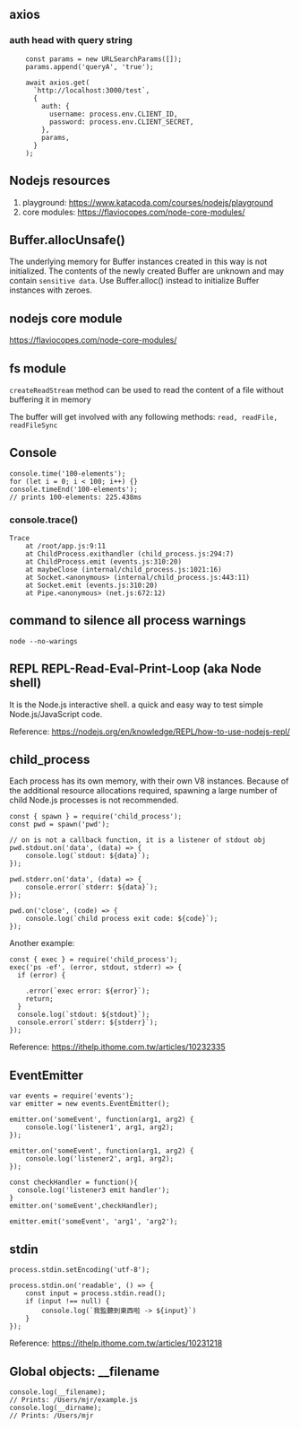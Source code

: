 ## axios
### auth head with query string
```
    const params = new URLSearchParams([]);
    params.append('queryA', 'true');
    
    await axios.get(
      `http://localhost:3000/test`,
      {
        auth: {
          username: process.env.CLIENT_ID,
          password: process.env.CLIENT_SECRET,
        },
        params,
      }
    );
```

## Nodejs resources
1. playground: https://www.katacoda.com/courses/nodejs/playground
2. core modules: https://flaviocopes.com/node-core-modules/

## Buffer.allocUnsafe() 
The underlying memory for Buffer instances created in this way is not initialized. 
The contents of the newly created Buffer are unknown and may contain `sensitive data`. 
Use Buffer.alloc() instead to initialize Buffer instances with zeroes.

## nodejs core module
https://flaviocopes.com/node-core-modules/

## fs module
`createReadStream` method can be used to read the content of a file without buffering it in memory

The buffer will get involved with any following methods: `read, readFile, readFileSync`

## Console
```
console.time('100-elements');
for (let i = 0; i < 100; i++) {}
console.timeEnd('100-elements');
// prints 100-elements: 225.438ms
```
### console.trace()
```
Trace
    at /root/app.js:9:11
    at ChildProcess.exithandler (child_process.js:294:7)
    at ChildProcess.emit (events.js:310:20)
    at maybeClose (internal/child_process.js:1021:16)
    at Socket.<anonymous> (internal/child_process.js:443:11)
    at Socket.emit (events.js:310:20)
    at Pipe.<anonymous> (net.js:672:12)
```    
## command to silence all process warnings
```
node --no-warings
```

## REPL REPL-Read-Eval-Print-Loop (aka Node shell)
It is the Node.js interactive shell. a quick and easy way to test simple Node.js/JavaScript code.

Reference: https://nodejs.org/en/knowledge/REPL/how-to-use-nodejs-repl/

## child_process
Each process has its own memory, with their own V8 instances. 
Because of the additional resource allocations required, spawning a large number of child Node.js processes is not recommended.

```
const { spawn } = require('child_process');
const pwd = spawn('pwd');

// on is not a callback function, it is a listener of stdout obj
pwd.stdout.on('data', (data) => {
    console.log(`stdout: ${data}`);
});

pwd.stderr.on('data', (data) => {
    console.error(`stderr: ${data}`);
});

pwd.on('close', (code) => {
    console.log(`child process exit code: ${code}`);
});
```
Another example:
```
const { exec } = require('child_process');
exec('ps -ef', (error, stdout, stderr) => {
  if (error) {
    
    .error(`exec error: ${error}`);
    return;
  }
  console.log(`stdout: ${stdout}`);
  console.error(`stderr: ${stderr}`);
});
```

Reference: https://ithelp.ithome.com.tw/articles/10232335

## EventEmitter
```
var events = require('events'); 
var emitter = new events.EventEmitter(); 

emitter.on('someEvent', function(arg1, arg2) { 
    console.log('listener1', arg1, arg2); 
}); 

emitter.on('someEvent', function(arg1, arg2) { 
    console.log('listener2', arg1, arg2); 
}); 

const checkHandler = function(){
  console.log('listener3 emit handler'); 
}
emitter.on('someEvent',checkHandler); 

emitter.emit('someEvent', 'arg1', 'arg2'); 
```

## stdin
```
process.stdin.setEncoding('utf-8');

process.stdin.on('readable', () => {
    const input = process.stdin.read();
    if (input !== null) {
        console.log(`我監聽到東西啦 -> ${input}`)
    }
});
```
Reference: https://ithelp.ithome.com.tw/articles/10231218

## Global objects: __filename
```
console.log(__filename);
// Prints: /Users/mjr/example.js
console.log(__dirname);
// Prints: /Users/mjr
```
